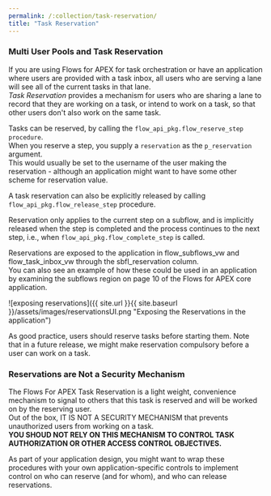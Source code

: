 ```yaml
---
permalink: /:collection/task-reservation/
title: "Task Reservation"
---
```

### Multi User Pools and Task Reservation

If you are using Flows for APEX for task orchestration or have an application where users are provided with a task inbox, all users who are serving a lane will see all of the current tasks in that lane.  
*Task Reservation* provides a mechanism for users who are sharing a lane to record that they are working on a task, or intend to work on a task, so that other users don't also work on the same task.

Tasks can be reserved, by calling the `flow_api_pkg.flow_reserve_step procedure`.  
When you reserve a step, you supply a `reservation` as the `p_reservation` argument.  
This would usually be set to the username of the user making the reservation - although an application might want to have some other scheme for reservation value.

A task reservation can also be explicitly released by calling `flow_api_pkg.flow_release_step` procedure.

Reservation only applies to the current step on a subflow, and is implicitly released when the step is completed and the process continues to the next step, i.e., when `flow_api_pkg.flow_complete_step` is called.

Reservations are exposed to the application in flow_subflows_vw and flow_task_inbox_vw through the sbfl_reservation column.  
You can also see an example of how these could be used in an application by examining the subflows region on page 10 of the Flows for APEX core application.

![exposing reservations]({{ site.url }}{{ site.baseurl }}/assets/images/reservationsUI.png "Exposing the Reservations in the application")

As good practice, users should reserve tasks before starting them.  Note that in a future release, we might make reservation compulsory before a user can work on a task.

### Reservations are Not a Security Mechanism

The Flows For APEX Task Reservation is a light weight, convenience mechanism to signal to others that this task is reserved and will be worked on by the reserving user.  
Out of the box, IT IS NOT A SECURITY MECHANISM that prevents unauthorized users from working on a task.  
**YOU SHOUD NOT RELY ON THIS MECHANISM TO CONTROL TASK AUTHORIZATION OR OTHER ACCESS CONTROL OBJECTIVES.**

As part of your application design, you might want to wrap these procedures with your own application-specific controls to implement control on who can reserve (and for whom), and who can release reservations.

